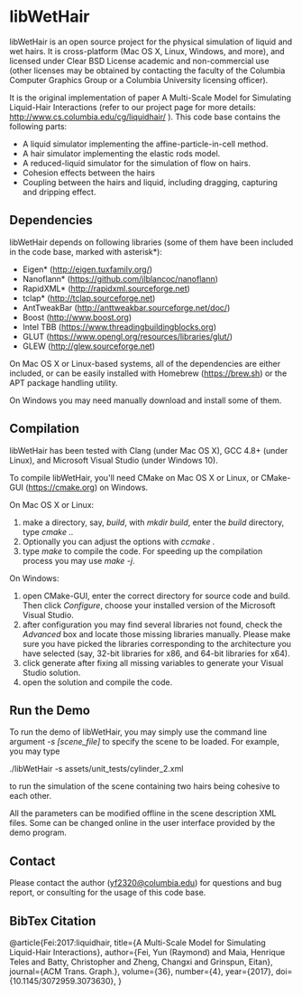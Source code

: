libWetHair
================
libWetHair is an open source project for the physical simulation of liquid and wet hairs. It is cross-platform (Mac OS X, Linux, Windows, and more), and licensed under Clear BSD License academic and non-commercial use (other licenses may be obtained by contacting the faculty of the Columbia Computer Graphics Group or a Columbia University licensing officer).

It is the original implementation of paper A Multi-Scale Model for Simulating Liquid-Hair Interactions (refer to our project page for more details: http://www.cs.columbia.edu/cg/liquidhair/ ). This code base contains the following parts:

 - A liquid simulator implementing the affine-particle-in-cell method.
 - A hair simulator implementing the elastic rods model.
 - A reduced-liquid simulator for the simulation of flow on hairs.
 - Cohesion effects between the hairs
 - Coupling between the hairs and liquid, including dragging, capturing and dripping effect.

Dependencies
--------------------
libWetHair depends on following libraries (some of them have been included in the code base, marked with asterisk*):

- Eigen* (http://eigen.tuxfamily.org/)
- Nanoflann* (https://github.com/jlblancoc/nanoflann)
- RapidXML* (http://rapidxml.sourceforge.net)
- tclap* (http://tclap.sourceforge.net)
- AntTweakBar (http://anttweakbar.sourceforge.net/doc/)
- Boost (http://www.boost.org)
- Intel TBB (https://www.threadingbuildingblocks.org)
- GLUT (https://www.opengl.org/resources/libraries/glut/)
- GLEW (http://glew.sourceforge.net)

On Mac OS X or Linux-based systems, all of the dependencies are either included, or can be easily installed with Homebrew (https://brew.sh) or the APT package handling utility.

On Windows you may need manually download and install some of them.

Compilation
-----------------
libWetHair has been tested with Clang (under Mac OS X), GCC 4.8+ (under Linux), and Microsoft Visual Studio (under Windows 10).

To compile libWetHair, you'll need CMake on Mac OS X or Linux, or CMake-GUI (https://cmake.org) on Windows.

On Mac OS X or Linux:
1. make a directory, say, *build*, with *mkdir build*, enter the *build* directory, type *cmake ..*
2. Optionally you can adjust the options with *ccmake .*
3. type *make* to compile the code. For speeding up the compilation process you may use *make -j*.

On Windows:
1. open CMake-GUI, enter the correct directory for source code and build. Then click *Configure*, choose your installed version of the Microsoft Visual Studio.
2. after configuration you may find several libraries not found, check the *Advanced* box and locate those missing libraries manually. Please make sure you have picked the libraries corresponding to the architecture you have selected (say, 32-bit libraries for x86, and 64-bit libraries for x64).
3. click generate after fixing all missing variables to generate your Visual Studio solution.
4. open the solution and compile the code.

Run the Demo
--------------------
To run the demo of libWetHair, you may simply use the command line argument *-s [scene_file]* to specify the scene to be loaded. For example, you may type

./libWetHair -s assets/unit_tests/cylinder_2.xml

to run the simulation of the scene containing two hairs being cohesive to each other. 

All the parameters can be modified offline in the scene description XML files. Some can be changed online in the user interface provided by the demo program.

Contact
-----------
Please contact the author (yf2320@columbia.edu) for questions and bug report, or consulting for the usage of this code base.

BibTex Citation
----------------------
  @article{Fei:2017:liquidhair,
    title={A Multi-Scale Model for Simulating Liquid-Hair Interactions},
    author={Fei, Yun (Raymond) and Maia, Henrique Teles and Batty, Christopher and Zheng, Changxi and Grinspun, Eitan},
    journal={ACM Trans. Graph.},
    volume={36},
    number={4},
    year={2017},
    doi={10.1145/3072959.3073630},
  }